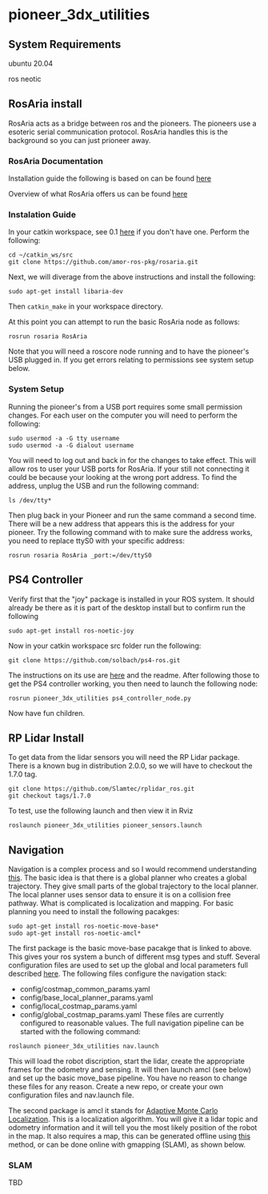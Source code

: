 # pioneer_3dx_utilities

## System Requirements
ubuntu 20.04

ros neotic


## RosAria install

RosAria acts as a bridge between ros and the pioneers.  The pioneers use a esoteric serial communication protocol.  RosAria handles this is the background so you can just prioneer away. 

### RosAria Documentation

Installation guide the following is based on can be found [here](https://wiki.ros.org/ROSARIA/Tutorials/How%20to%20use%20ROSARIA)

Overview of what RosAria offers us can be found [here](https://wiki.ros.org/ROSARIA)

### Instalation Guide

In your catkin workspace, see 0.1 [here](https://wiki.ros.org/ROSARIA/Tutorials/How%20to%20use%20ROSARIA) if you don't have one. Perform the following:

```console
cd ~/catkin_ws/src
git clone https://github.com/amor-ros-pkg/rosaria.git
```

Next, we will diverage from the above instructions and install the following:

```console
sudo apt-get install libaria-dev
```

Then `catkin_make` in your workspace directory.

At this point you can attempt to run the basic RosAria node as follows:

```console
rosrun rosaria RosAria
```

Note that you will need a roscore node running and to have the pioneer's USB plugged in. If you get errors relating to permissions see system setup below.

### System Setup
Running the pioneer's from a USB port requires some small permission changes. For each user on the computer you will need to perform the following:

```console
sudo usermod -a -G tty username
sudo usermod -a -G dialout username
```

You will need to log out and back in for the changes to take effect. This will allow ros to user your USB ports for RosAria. If your still not connecting it could be because your looking at the wrong port address.  To find the address, unplug the USB and run the following command:

```console
ls /dev/tty*
```

Then plug back in your Pioneer and run the same command a second time.  There will be a new address that appears this is the address for your pioneer. Try the following command with to make sure the address works, you need to replace ttyS0 with your specific address:

```console
rosrun rosaria RosAria _port:=/dev/ttyS0
```    
## PS4 Controller
Verify first that the "joy" package is  installed in your ROS system. It should already be there as it is part of the desktop install but to confirm run the following

```console
sudo apt-get install ros-noetic-joy
```
Now in your catkin workspace src folder run the following:

```console
git clone https://github.com/solbach/ps4-ros.git
```

The instructions on its use are [here](https://github.com/solbach/ps4-ros) and the readme. After following those to get the PS4 controller working, you then need to launch the following node:

```console
rosrun pioneer_3dx_utilities ps4_controller_node.py
```

Now have fun children.


## RP Lidar Install

To get data from the lidar sensors  you will need the RP Lidar package. There is a known bug in distribution 2.0.0, so we will have to checkout the 1.7.0 tag.

```console
git clone https://github.com/Slamtec/rplidar_ros.git
git checkout tags/1.7.0
```

To test, use the following launch and then view it in Rviz

```console
roslaunch pioneer_3dx_utilities pioneer_sensors.launch
```


## Navigation

Navigation is a complex process and so I would recommend understanding [this](https://wiki.ros.org/nav_core). The basic idea is that there is a global planner who creates a global trajectory.  They give small parts of the global trajectory to the local planner. The local planner uses sensor data to ensure it is on a collision free pathway.  What is complicated is localization and mapping. For basic planning you need to install the following pacakges:

```console
sudo apt-get install ros-noetic-move-base*
sudo apt-get install ros-noetic-amcl*
```

The first package is the basic move-base pacakge that is linked to above. This gives your ros system a bunch of different msg types and stuff. Several configuration files are used to set up the global and local parameters full described [here](https://wiki.ros.org/navigation/Tutorials/RobotSetup). The following files configure the navigation stack:
- config/costmap_common_params.yaml
- config/base_local_planner_params.yaml
- config/local_costmap_params.yaml
- config/global_costmap_params.yaml
These files are currently configured to reasonable values. The full navigation pipeline can be started with the following command:

```console
roslaunch pioneer_3dx_utilities nav.launch
```

This will load the robot discription, start the lidar, create the appropriate frames for the odometry and sensing. It will then launch amcl (see below) and set up the basic move_base pipeline. You have no reason to change these files for any reason. Create a new repo, or create your own configuration files and nav.launch file.

The second package is amcl it stands for [Adaptive Monte Carlo Localization](https://wiki.ros.org/amcl). This is a localization algorithm. You will give it a lidar topic and odometry information and it will tell you the most likely position of the robot in the map. It also requires a map, this can be generated offline using [this](https://wiki.ros.org/slam_gmapping/Tutorials/MappingFromLoggedData) method, or can be done online with gmapping (SLAM), as shown below.

### SLAM
TBD






